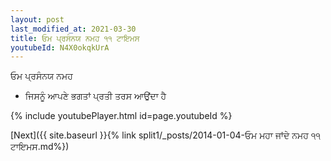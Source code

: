 ```yaml
---
layout: post
last_modified_at: 2021-03-30
title: ਓਮ ਪ੍ਰਸੰਨਯ ਨਮਹ ੧੧ ਟਾਇਮਸ
youtubeId: N4X0okqkUrA
---
```

 
 
 ਓਮ ਪ੍ਰਸੰਨਯ ਨਮਹ  
 
 -  ਜਿਸਨੂੰ ਆਪਣੇ ਭਗਤਾਂ ਪ੍ਰਤੀ ਤਰਸ ਆਉਂਦਾ ਹੈ 
 
  
 
  
 
 
 
 
 
 


{% include youtubePlayer.html id=page.youtubeId %}
 
[Next]({{ site.baseurl }}{% link  split1/_posts/2014-01-04-ਓਮ ਮਹਾ ਜਾਂਦੇ ਨਮਹ ੧੧ ਟਾਇਮਸ.md%})
 

